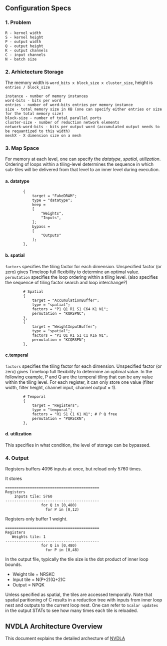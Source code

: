 ## Configuration Specs 
### 1. **Problem**  
```
R - kernel width
S - kernel height
P - output width
Q - output height
K - output channels
C - input channels  
N - batch size
```
### 2. **Arhictecture Storage**
The memory width is `word_bits x block_size x cluster_size`, height is `entries / block_size`
```
instance - number of memory instances
word-bits - bits per word
entries - number of word-bits entries per memory instance
size - total memory size in KB (one can specify either entries or size for the total memory size) 
block-size - number of total parallel ports 
cluster-size - number of reduction network elements
network-word-bits - bits per output word (accumulated output needs to be requantized to this width)
meshX - X dimension size on a mesh 
```
### 3. **Map Space**
For memory at each level, one can specify the *datatype*, *spatial*, *utilization*. 
Ordering of loops within a tiling-level determines the sequence in which sub-tiles will be delivered from that level to an inner level during execution. 

#### a. datatype
```
        {   
            target = "FakeDRAM";
            type = "datatype";
            keep =
            [   
                "Weights",
                "Inputs",
            ];  
            bypass =
            [   
                "Outputs"
            ];  
        },  
```
#### b. spatial 

`factors` specifies the tiling factor for each dimension. Unspecified factor (or zero) gives Timeloop full flexibility to determine an optimal value.
`permutation` specifies the loop ordering within a tiling level. (also specifies the sequence of tiling factor search and loop interchange?)

```
        # Spatial
        {
            target = "AccumulationBuffer";
            type = "spatial";
            factors = "P1 Q1 R1 S1 C64 K1 N1";
            permutation = "KQRSPNC";
        },
        {
            target = "WeightInputBuffer";
            type = "spatial";
            factors = "P1 Q1 R1 S1 C1 K16 N1";
            permutation = "KCQRSPN";
        },        
```
#### c.temperal 
`factors` specifies the tiling factor for each dimension. Unspecified factor (or zero) gives Timeloop full flexibility to determine an optimal value. In the following example, P and Q are the temperal tiling that can be any value within the tiling level. For each register, it can only store one value (filter width, filter height, channel input, channel output = 1).
```
        # Temporal
        {   
            target = "Registers";
            type = "temporal";
            factors = "R1 S1 C1 K1 N1"; # P Q free 
            permutation = "PQRSCKN";
        }, 
```
#### d. utilization
This specifies in what condition, the level of storage can be bypassed.

### 4. **Output**
Registers buffers 4096 inputs at once, but reload only 5760 times.

It stores 
```
==========================================
Registers
    Inputs tile: 5760
------------------------------------------
                for Q in [0,480)
                  for P in [0,12)
```
Registers only buffer 1 weight. 
```
==========================================
Registers
   Weights tile: 1
------------------------------------------
                for Q in [0,480)
                  for P in [0,48)
```

In the output file, typically the tile size is the dot product of inner loop bounds. 

- Weight tile = NRSKC
- Input tile = N(P+2)(Q+2)C
- Output = NPQK

Unless specified as spatial, the tiles are accessed temporally. 
Note that spatial paritioning of C results in a reduction tree with inputs from inner loop nest and outputs to the current loop nest. One can refer to `Scalar updates` in the output STATs to see how many times each tile is reloaded. 

## NVDLA Architecture Overview
This document explains the detailed archecture of [NVDLA](http://nvdla.org/hw/v1/hwarch.html)


